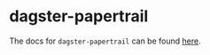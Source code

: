 # dagster-papertrail

The docs for `dagster-papertrail` can be found
[here](https://docs.dagster.io/apidocs/libraries/dagster_papertrail).
